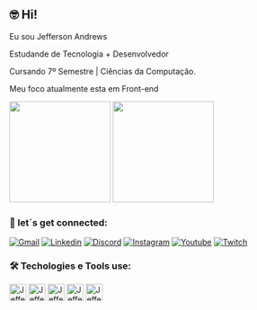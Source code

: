 ## 🤓 Hi!

Eu sou Jefferson Andrews

Estudande de Tecnologia + Desenvolvedor

Cursando 7º Semestre | Ciências da Computação.

Meu foco atualmente esta em Front-end

<div>

  <img height="180em" src="https://github-readme-stats.vercel.app/api?username=JeffersonAndrews&show_icons=true&theme=tokyonight"/>
  <img height="180em" src=""/> 
  
  
</div>

### 💬 let´s get connected:

[![Gmail](https://img.shields.io/badge/Gmail-D14836?style=for-the-badge&logo=gmail&logoColor=white)](https://mail.google.com/mail/u/1/?ogbl#inbox)
[![Linkedin](https://img.shields.io/badge/LinkedIn-0077B5?style=for-the-badge&logo=linkedin&logoColor=white)](https://www.linkedin.com/in/jefferson-andrews-652934187/)
[![Discord](https://img.shields.io/badge/Discord-7289DA?style=for-the-badge&logo=discord&logoColor=white)](https://discord.gg/3rMBY3HqK6)
[![Instagram](https://img.shields.io/badge/Instagram-E4405F?style=for-the-badge&logo=instagram&logoColor=white)](https://www.instagram.com/jefferson_andrews02/?r=nametag)
[![Youtube](https://img.shields.io/badge/YouTube-FF0000?style=for-the-badge&logo=youtube&logoColor=white)](https://www.youtube.com/channel/UClfoDtyrqKN-GbpKBBd5vdQ)
[![Twitch](https://img.shields.io/badge/Twitch-9146FF?style=for-the-badge&logo=twitch&logoColor=white)](https://www.twitch.tv/gafanhoto_andrews)

### 🛠️ Techologies e Tools use:

<div>
 <img align="center" alt="Jefferson-html" height="30" widht="40" src="https://cdn.jsdelivr.net/gh/devicons/devicon/icons/java/java-plain-wordmark.svg"/>
<img align="center" alt="Jefferson-html" height="30" widht="40" src="https://cdn.jsdelivr.net/gh/devicons/devicon/icons/html5/html5-plain-wordmark.svg"/>
<img align="center" alt="Jefferson-css" height="30" widht="40" src="https://cdn.jsdelivr.net/gh/devicons/devicon/icons/css3/css3-plain-wordmark.svg"/>
<img align="center" alt="Jefferson-vscode" height="30" widht="40" src="https://cdn.jsdelivr.net/gh/devicons/devicon/icons/vscode/vscode-original-wordmark.svg"/>
<img align="center" alt="Jefferson-git" height="30" widht="40" src="https://cdn.jsdelivr.net/gh/devicons/devicon/icons/git/git-original.svg"/>


</div>
